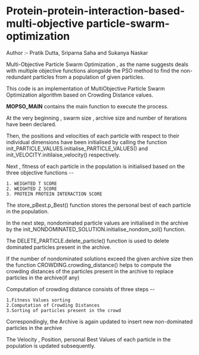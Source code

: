 # Protein-protein-interaction-based-multi-objective particle-swarm-optimization

Author :- Pratik Dutta, Sriparna Saha and Sukanya Naskar


Multi-Objective Particle Swarm Optimization , as the name suggests deals with multiple objective functions alongside the PSO method to find the non-redundant particles from a population of given particles.

This code is an implementation of MultiObjective Particle Swarm Optimization algorithm based on Crowding Distance values.

<b>MOPSO_MAIN</b> contains the main function to execute the process.

At the very beginning , swarm size , archive size and number of iterations have been declared.

Then, the positions and velocities of each particle with respect to their individual dimensions have been initialised by calling the function init_PARTICLE_VALUES.initialise_PARTICLE_VALUES() and init_VELOCITY.initilaise_velocity() respectively.

Next , fitness of each particle in the population is initialised based on the three objective functions --
	
	1. WEIGHTED T SCORE
	2. WEIGHTED Z SCORE
	3. PROTEIN PROTEIN INTERACTION SCORE

The store_pBest.p_Best() function stores the personal best of each particle in the population.

In the next step, nondominated particle values are initialised in the archive by the init_NONDOMINATED_SOLUTION.initialise_nondom_sol() function.

The DELETE_PARTICLE.delete_particle() function is used to delete dominated particles present in the archive.

If the number of nondominated solutions exceed the given archive size then the function CROWDING.crowding_distance() helps to compute the crowding distances of the particles present in the archive to replace particles in the archive(if any)

Computation of crowding distance consists of three steps --

	1.Fitness Values sorting
	2.Computation of Crowding Distances
	3.Sorting of particles present in the crowd

Correspondingly, the Archive is again updated to insert new non-dominated particles in the archive

The Velocity , Position, personal Best Values of each particle in the population is updated subsequently.

